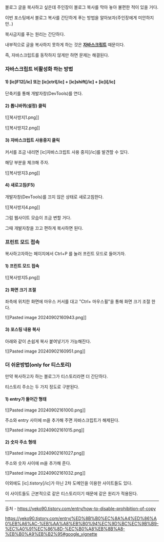 
블로그 글을 복사하고 싶은데 주인장이 블로그 복사를 막아 놓아 불편한 적이 있을 거다.

이번 포스팅에서 블로그 복사를 간단하게 푸는 방법을 알아보자(주인장에게 미안하지만..)

복사금지를 푸는 원리는 간단하다.

내부적으로 글을 복사하지 못하게 하는 것은 [**자바스크립트**](https://namu.wiki/w/JavaScript?from=%EC%9E%90%EB%B0%94%EC%8A%A4%ED%81%AC%EB%A6%BD%ED%8A%B8) 때문이다.

즉, 자바스크립트를 동작하지 않게만 하면 문제는 해결된다.

### **자바스크립트 비활성화 하는 방법**

#### **1) [ic]F12[/ic] 또는 [ic]ctrl[/ic] + [ic]shift[/ic] + [ic]i[/ic]**

단축키를 통해 개발자창(DevTools)를 연다.

#### **2) 톱니바퀴(설정) 클릭**

![[복사방지1.png]]

![[복사방지2.png]]


#### **3) 자바스크립트 사용중지 클릭**

커서를 조금 내리면 \[ic]자바스크립트 사용 중지\[/ic]를 발견할 수 있다.

해당 부분을 체크해 주자.



![[복사방지3.png]]


#### **4) 새로고침(F5)**

개발자창(DevTools)를 끄지 않은 상태로 새로고침한다.


![[복사방지4.png]]


그럼 웹사이트 모습이 조금 변할 거다.

그때 개발자창을 끄고 편하게 복사하면 된다.

### **프린트 모드 접속**

복사하고자하는 페이지에서 Ctrl+P 를 눌러 프린트 모드로 들어가자.

#### **1) 프린트 모드 접속**

![[복사방지5.png]]

#### **2) 화면 크기 조절**

좌측에 위치한 화면에 마우스 커서를 대고 "Ctrl+ 마우스휠"을 통해 화면 크기 조절 한다.


![[Pasted image 20240902160943.png]]


#### **3) 포스팅 내용 복사**

아래와 같이 손쉽게 복사 붙여넣기가 가능해진다.

![[Pasted image 20240902160951.png]]


### **더 쉬운방법(**only** for 티스토리)**

만약 복사하고자 하는 블로그가 티스토리라면 더 간단하다.

티스토리 주소는 두 가지 정도로 구분된다.

#### **1) entry가 들어간 형태**


![[Pasted image 20240902161000.png]]

주소와 entry 사이에 m을 추가해 주면 자바스크립트가 해제된다.

![[Pasted image 20240902161015.png]]

#### **2) 숫자 주소 형태**

![[Pasted image 20240902161027.png]]

주소와 숫자 사이에 m을 추가해 준다.

![[Pasted image 20240902161032.png]]


이외에도 [ic].tistory[/ic]가 아닌 2차 도메인을 이용한 사이트들도 있다.

이 사이트들도 근본적으로 같은 티스토리이기 때문에 같은 원리가 적용된다.


---
출처 - https://yeko90.tistory.com/entry/how-to-disable-prohibition-of-copy

https://yeko90.tistory.com/entry/%ED%8B%B0%EC%8A%A4%ED%86%A0%EB%A6%AC-%EB%AA%A8%EB%B0%94%EC%9D%BC%EC%9B%B9-%EC%A0%91%EC%86%8D-%EC%B0%A8%EB%8B%A8-%EB%B0%A9%EB%B2%95#google_vignette